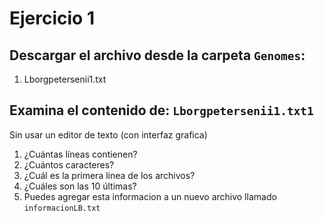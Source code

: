 # Ejercicio 1
## Descargar el archivo desde la carpeta `Genomes`:
1. Lborgpetersenii1.txt


## Examina el contenido de: `Lborgpetersenii1.txt1`
Sin usar un editor de texto (con interfaz grafica) 
1. ¿Cuántas líneas contienen?
2. ¿Cuántos caracteres?
3. ¿Cuál es la primera línea de los archivos?
4. ¿Cuáles son las 10 últimas?
5. Puedes agregar esta informacion  a un nuevo archivo llamado `informacionLB.txt`
